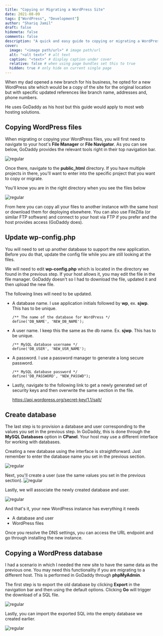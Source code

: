 ```yaml
---
title: "Copying or Migrating a WordPress Site"
date: 2021-08-09
tags: ["WordPress", "Development"]
author: "Shariq Jamil"
draft: false
hidemeta: false
comments: false
description: "A quick and easy guide to copying or migrating a WordPress site on GoDaddy"
cover:
  image: "<image path/url>" # image path/url
  alt: "<alt text>" # alt text
  caption: "<text>" # display caption under cover
  relative: false # when using page bundles set this to true
  hidden: true # only hide on current single page
---
```


When my dad opened a new branch for his business, he opted for a new WordPress site which would be a copy of the site for the original location but with specific updated references like branch name, addresses and, phone numbers.

He uses GoDaddy as his host but this guide would apply to most web hosting solutions.

## Copying WordPress files

When migrating or copying your WordPress files, you will first need to navigate to your host's **File Manager** or **File Navigator**. As you can see below, GoDaddy provides the relevant tools right in their top navigation bar.

![regular](tools.png)

Once there, navigate to the **public_html** directory. If you have multiple projects in there, you'll want to enter into the specific project that you want to copy or migrate.

You'll know you are in the right directory when you see the files below

![regular](files.png)

From here you can copy all your files to another instance with the same host or download them for deploying elsewhere. You can also use FileZilla (or similar FTP software) and connect to your host via FTP if you prefer and the host provides access (GoDaddy does).

## Update wp-config.php

You will need to set up another database to support the new application. Before you do that, update the config file while you are still looking at the files.

We will need to edit **wp-config.php** which is located in the directory we found in the previous step. If your host allows it, you may edit the file in the file manager. GoDaddy doesn't so I had to download the file, updated it and then upload the new file.

The following lines will need to be updated.

- A database name. I use application initials followed by **wp**, ex. **sjwp**. This has to be unique.

      /** The name of the database for WordPress */
      define('DB_NAME', 'NEW_DB_NAME');

- A user name. I keep this the same as the db name. Ex. **sjwp**. This has to be unique.

      /** MySQL database username */
      define('DB_USER', 'NEW_USR_NAME');

- A password. I use a password manager to generate a long secure password.

      /** MySQL database password */
      define('DB_PASSWORD', "NEW_PASSWD");

- Lastly, navigate to the following link to get a newly generated set of security keys and then overwrite the same section in the file. 

   https://api.wordpress.org/secret-key/1.1/salt/ 

## Create database
The last step is to provision a database and user corresponding to the values you set in the previous step. In GoDaddy, this is done through the **MySQL Databases** option in **CPanel**. Your host may use a different interface for working with databases.

Creating a new database using the interface is straightforward. Just remember to enter the database name you set in the previous section. 

![regular](create.png)

Next, you'll create a user (use the same values you set in the previous section). 
![regular](user.png)

Lastly, we will associate the newly created database and user. 

![regular](add.png)

And that's it, your new WordPress instance has everything it needs

- A database and user
- WordPress files

Once you resolve the DNS settings, you can access the URL endpoint and go through installing the new instance. 

## Copying a WordPress database

I had a scenario in which I needed the new site to have the same data as the previous one. You may need this functionality if you are migrating to a different host. This is performed in GoDaddy through **phpMyAdmin**. 

The first step is to export the old database by clicking **Export** in the navigation bar and then using the default options. Clicking **Go** will trigger the download of a SQL file. 

![regular](export.png)

Lastly, you can import the exported SQL into the empty database we created earlier.

![regular](import.png)
